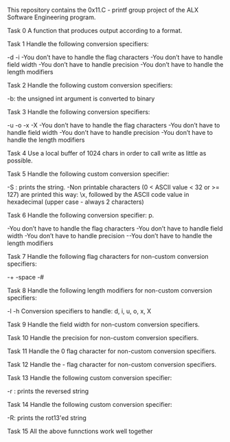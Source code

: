 This repository contains the 0x11.C - printf group project of the 
ALX Software Engineering program.

Task 0
A function that produces output according to a format.

Task 1
Handle the following conversion specifiers:

-d
-i
-You don’t have to handle the flag characters
-You don’t have to handle field width
-You don’t have to handle precision
-You don’t have to handle the length modifiers

Task 2
Handle the following custom conversion specifiers:

-b: the unsigned int argument is converted to binary

Task 3
Handle the following conversion specifiers:

-u
-o
-x
-X
-You don’t have to handle the flag characters
-You don’t have to handle field width
-You don’t have to handle precision
-You don’t have to handle the length modifiers

Task 4
Use a local buffer of 1024 chars in order to call write as
little as possible.

Task 5
Handle the following custom conversion specifier:

-S : prints the string.
-Non printable characters (0 < ASCII value < 32 or >= 127) are printed this way: \x, followed by the ASCII code value in hexadecimal (upper case - always 2 characters)

Task 6
Handle the following conversion specifier: p.

-You don’t have to handle the flag characters
-You don’t have to handle field width
-You don’t have to handle precision
--You don’t have to handle the length modifiers

Task 7
Handle the following flag characters for non-custom conversion 
specifiers:

-+
-space
-#

Task 8
Handle the following length modifiers for non-custom conversion
specifiers:

-l
-h
Conversion specifiers to handle: d, i, u, o, x, X

Task 9
Handle the field width for non-custom conversion specifiers.

Task 10
Handle the precision for non-custom conversion specifiers.

Task 11
Handle the 0 flag character for non-custom conversion specifiers.

Task 12
Handle the - flag character for non-custom conversion specifiers.

Task 13
Handle the following custom conversion specifier:

-r : prints the reversed string

Task 14
Handle the following custom conversion specifier:

-R: prints the rot13'ed string

Task 15
All the above funnctions work well together
